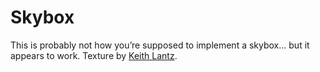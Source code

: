 # Skybox

This is probably not how you’re supposed to implement a skybox… but it appears to work. Texture by [Keith Lantz](http://www.keithlantz.net/2011/10/rendering-a-skybox-using-a-cube-map-with-opengl-and-glsl/).

